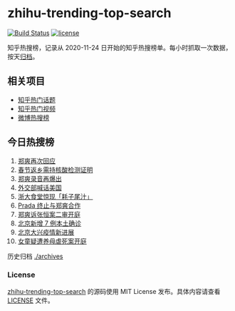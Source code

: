# zhihu-trending-top-search

[![Build Status](https://github.com/justjavac/zhihu-trending-top-search/workflows/ci/badge.svg?branch=main)](https://github.com/justjavac/zhihu-trending-top-search/actions)
[![license](https://img.shields.io/github/license/justjavac/zhihu-trending-top-search)](https://github.com/justjavac/zhihu-trending-top-search/blob/main/LICENSE)

知乎热搜榜，记录从 2020-11-24 日开始的知乎热搜榜单。每小时抓取一次数据，按天[归档](./archives)。

## 相关项目

- [知乎热门话题](https://github.com/justjavac/zhihu-trending-hot-questions)
- [知乎热门视频](https://github.com/justjavac/zhihu-trending-hot-video)
- [微博热搜榜](https://github.com/justjavac/weibo-trending-hot-search)

## 今日热搜榜

<!-- BEGIN -->
<!-- 最后更新时间 Thu Jan 21 2021 02:15:26 GMT+0800 (CST) -->
1. [郑爽再次回应](https://www.zhihu.com/search?q=郑爽回应)
1. [春节返乡需持核酸检测证明](https://www.zhihu.com/search?q=春节返乡)
1. [郑爽录音再爆出](https://www.zhihu.com/search?q=郑爽录音)
1. [外交部喊话美国](https://www.zhihu.com/search?q=德特里克堡)
1. [浙大食堂惊现「耗子尾汁」](https://www.zhihu.com/search?q=浙大食堂)
1. [Prada 终止与郑爽合作](https://www.zhihu.com/search?q=prada)
1. [郑爽诉张恒案二审开庭](https://www.zhihu.com/search?q=郑爽起诉)
1. [北京新增 7 例本土确诊](https://www.zhihu.com/search?q=大兴疫情)
1. [北京大兴疫情新进展](https://www.zhihu.com/search?q=大兴疫情)
1. [女童疑遭养母虐死案开庭](https://www.zhihu.com/search?q=郑仁)
<!-- END -->

历史归档 [./archives](./archives)

### License

[zhihu-trending-top-search](https://github.com/justjavac/zhihu-trending-top-search) 的源码使用 MIT License 发布。具体内容请查看 [LICENSE](./LICENSE) 文件。
